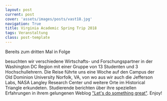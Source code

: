 ```yaml
---
layout: post
current: post
cover: 'assets/images/posts/vast18.jpg'
navigation: True
title: Virginia Academic Spring Trip 2018
tags: Veranstaltung
class: post-template
---
```


Bereits zum dritten Mal in Folge

 besuchten wir verschiedene Wirtschafts- und Forschungspartner in der Washington DC Region mit einer Gruppe von 13 Studenten und 3 Hochschullehrern. Die Reise führte uns eine Woche auf den Campus der Old Dominion University Norfolk, VA, von wo aus wir auch die Jefferson Labs, NASA Langley Research Center und weitere Orte im Historical Triangle erkundeten. Studierende berichten über ihre speziellen Erfahrungen in ihrem gelungenen Weblog ["Let's do something great"](http://vast.h2bc.de/). Enjoy!
